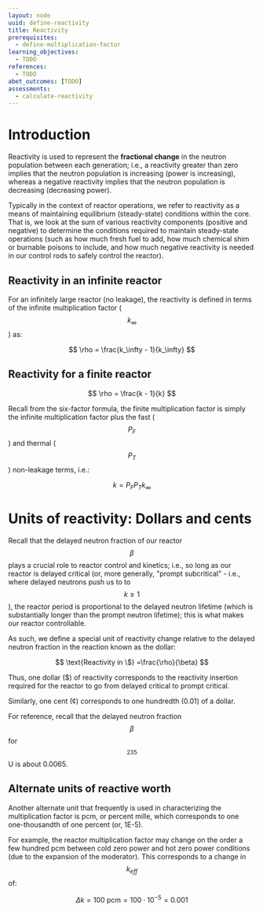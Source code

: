 ```yaml
---
layout: node
uuid: define-reactivity
title: Reactivity
prerequisites:
  - define-multiplication-factor
learning_objectives:
  - TODO
references:
  - TODO
abet_outcomes: [TODO]
assessments: 
  - calculate-reactivity
---
```


# Introduction

Reactivity is used to represent the **fractional change** in the neutron population between each generation; i.e., a reactivity greater than zero implies that the neutron population is increasing (power is increasing), whereas a negative reactivity implies that the neutron population is decreasing (decreasing power).

Typically in the context of reactor operations, we refer to reactivity as a means of maintaining equilibrium (steady-state) conditions within the core. That is, we look at the sum of various reactivity components (positive and negative) to determine the conditions required to maintain steady-state operations (such as how much fresh fuel to add, how much chemical shim or burnable poisons to include, and how much negative reactivity is needed in our control rods to safely control the reactor).

## Reactivity in an infinite reactor

For an infinitely large reactor (no leakage), the reactivity is defined in terms of the infinite multiplication factor ($$k_\infty$$) as:

$$
\rho = \frac{k_\infty - 1}{k_\infty}
$$

## Reactivity for a finite reactor

$$
\rho = \frac{k - 1}{k}
$$

Recall from the six-factor formula, the finite multiplication factor is simply the infinite multiplication factor plus the fast ($$P_F$$) and thermal ($$P_T$$) non-leakage terms, i.e.:

$$
k = P_{F} P_{T} k_\infty
$$

# Units of reactivity: Dollars and cents

Recall that the delayed neutron fraction of our reactor $$\beta$$ plays a crucial role to reactor control and kinetics; i.e., so long as our reactor is delayed critical (or, more generally, "prompt subcritical" - i.e., where delayed neutrons push us to to $$k \geq 1$$), the reactor period is proportional to the delayed neutron lifetime (which is substantially longer than the prompt neutron lifetime); this is what makes our reactor controllable.

As such, we define a special unit of reactivity change relative to the delayed neutron fraction in the reaction known as the dollar:

$$
\text{Reactivity in \$} =\frac{\rho}{\beta}
$$

Thus, one dollar ($) of reactivity corresponds to the reactivity insertion required for the reactor to go from delayed critical to prompt critical. 

Similarly, one cent (¢) corresponds to one hundredth (0.01) of a dollar.

For reference, recall that the delayed neutron fraction $$\beta$$ for $${}^{235}$$U is about 0.0065.

## Alternate units of reactive worth

Another alternate unit that frequently is used in characterizing the multiplication factor is pcm, or percent mille, which corresponds to one one-thousandth of one percent (or, 1E-5).

For example, the reactor multiplication factor may change on the order a few hundred pcm between cold zero power and hot zero power conditions (due to the expansion of the moderator). This corresponds to a change in $$k_{eff}$$ of:

$$
\Delta k = 100\ \text{pcm} = 100 \cdot 10^{-5} = 0.001
$$


